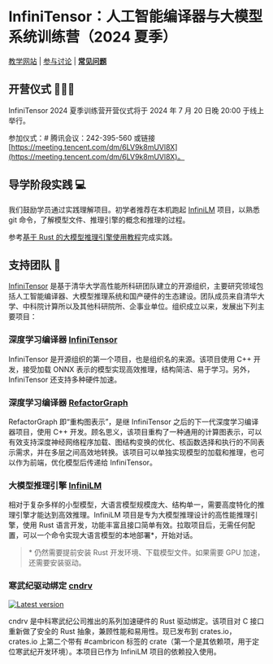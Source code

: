 ﻿# InfiniTensor：人工智能编译器与大模型系统训练营（2024 夏季）

[教学网站](https://opencamp.cn/InfiniTensor/camp/2024summer)
|
[参与讨论](https://github.com/orgs/LearningInfiniTensor/discussions)
|
[**常见问题**](../qa/doc.md)

## 开营仪式 🎉🎉🎉

InfiniTensor 2024 夏季训练营开营仪式将于 2024 年 7 月 20 日晚 20:00 于线上举行。

参加仪式：\# 腾讯会议：242-395-560 或链接 [https://meeting.tencent.com/dm/6LV9k8mUVl8X](https://meeting.tencent.com/dm/6LV9k8mUVl8X)。

## 导学阶段实践 💻

我们鼓励学员通过实践理解项目。初学者推荐在本机跑起 [InfiniLM](https://github.com/InfiniTensor/InfiniLM) 项目，以熟悉 git 命令，了解模型文件、推理引擎的概念和推理的过程。

参考[基于 Rust 的大模型推理引擎使用教程](../InfiniLM-user-guide/doc.md)完成实践。

## 支持团队 🤝

[InfiniTensor](https://github.com/InfiniTensor) 是基于清华大学高性能所科研团队建立的开源组织，主要研究领域包括人工智能编译器、大模型推理系统和国产硬件的生态建设。团队成员来自清华大学、中科院计算所以及其他科研院所、企事业单位。组织成立以来，发展出下列主要项目：

### 深度学习编译器 [InfiniTensor](https://github.com/InfiniTensor/InfiniTensor)

InfiniTensor 是开源组织的第一个项目，也是组织名的来源。该项目使用 C++ 开发，接受加载 ONNX 表示的模型实现高效推理，结构简洁、易于学习。另外，InfiniTensor 还支持多种硬件加速。

### 深度学习编译器 [RefactorGraph](https://github.com/InfiniTensor/RefactorGraph)

RefactorGraph 即“重构图表示”，是继 InfiniTensor 之后的下一代深度学习编译器项目，使用 C++ 开发。顾名思义，该项目重构了一种通用的计算图表示，可以有效支持深度神经网络程序加载、图结构变换的优化、核函数选择和执行的不同表示需求，并在多层之间高效地转换。该项目可以单独实现模型的加载和推理，也可以作为前端，优化模型后传递给 InfiniTensor。

### 大模型推理引擎 [InfiniLM](https://github.com/InfiniTensor/InfiniLM)

相对于复杂多样的小型模型，大语言模型规模庞大、结构单一，需要高度特化的推理引擎才能达到高效推理。InfiniLM 项目是专为大模型推理设计的高性能推理引擎，使用 Rust 语言开发，功能丰富且接口简单有效。拉取项目后，无需任何配置，可以一个命令实现大语言模型的本地部署*，开始对话。

> \* 仍然需要提前安装 Rust 开发环境、下载模型文件。如果需要 GPU 加速，还需要安装驱动。

### 寒武纪驱动绑定 [cndrv](https://github.com/InfiniTensor/cndrv)

[![Latest version](https://img.shields.io/crates/v/cndrv.svg)](https://crates.io/crates/cndrv)

cndrv 是中科寒武纪公司推出的系列加速硬件的 Rust 驱动绑定。该项目对 C 接口重新做了安全的 Rust 抽象，兼顾性能和易用性。现已发布到 crates.io，crates.io 上第二个带有 #cambricon 标签的 crate（第一个是其依赖项，用于定位寒武纪开发环境）。本项目已作为 InfiniLM 项目的依赖投入使用。
